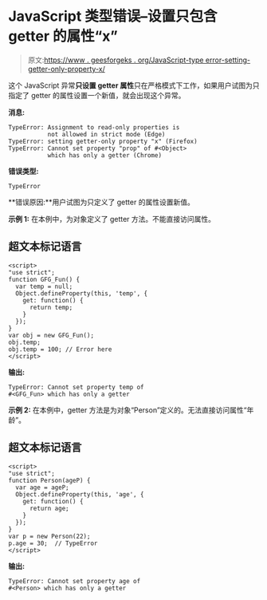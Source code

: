 # JavaScript 类型错误–设置只包含 getter 的属性“x”

> 原文:[https://www . geesforgeks . org/JavaScript-type error-setting-getter-only-property-x/](https://www.geeksforgeeks.org/javascript-typeerror-setting-getter-only-property-x/)

这个 JavaScript 异常**只设置 getter 属性**只在严格模式下工作，如果用户试图为只指定了 getter 的属性设置一个新值，就会出现这个异常。

**消息:**

```
TypeError: Assignment to read-only properties is 
           not allowed in strict mode (Edge)
TypeError: setting getter-only property "x" (Firefox)
TypeError: Cannot set property "prop" of #<Object> 
           which has only a getter (Chrome)

```

**错误类型:**

```
TypeError

```

**错误原因:**用户试图为只定义了 getter 的属性设置新值。

**示例 1:** 在本例中，为对象定义了 getter 方法。不能直接访问属性。

## 超文本标记语言

```
<script>
"use strict";
function GFG_Fun() { 
  var temp = null; 
  Object.defineProperty(this, 'temp', { 
    get: function() {
      return temp; 
    }
  });
}
var obj = new GFG_Fun(); 
obj.temp;
obj.temp = 100; // Error here
</script>
```

**输出:**

```
TypeError: Cannot set property temp of 
#<GFG_Fun> which has only a getter

```

**示例 2:** 在本例中，getter 方法是为对象“Person”定义的。无法直接访问属性“年龄”。

## 超文本标记语言

```
<script>
"use strict";
function Person(ageP) { 
  var age = ageP; 
  Object.defineProperty(this, 'age', { 
    get: function() {
      return age; 
    }
  });
}
var p = new Person(22);
p.age = 30;  // TypeError
</script>
```

**输出:**

```
TypeError: Cannot set property age of 
#<Person> which has only a getter

```